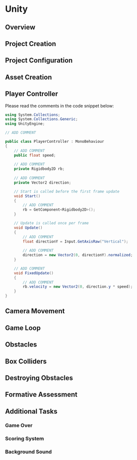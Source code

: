 # Unity

## Overview

## Project Creation

## Project Configuration

## Asset Creation

## Player Controller

Please read the comments in the code snippet below:

```cs
using System.Collections;
using System.Collections.Generic;
using UnityEngine;

// ADD COMMENT

public class PlayerController : MonoBehaviour
{
    // ADD COMMENT
    public float speed;
    
    // ADD COMMENT
    private Rigidbody2D rb;
    
    // ADD COMMENT
    private Vector2 direction;

    // Start is called before the first frame update
    void Start()
    {
        // ADD COMMENT
        rb = GetComponent<Rigidbody2D>();
    }

    // Update is called once per frame
    void Update()
    {
        // ADD COMMENT
        float directionY = Input.GetAxisRaw("Vertical");
        
        // ADD COMMENT
        direction = new Vector2(0, directionY).normalized;
    }

    // ADD COMMENT
    void FixedUpdate() 
    {
        // ADD COMMENT
        rb.velocity = new Vector2(0, direction.y * speed);
    }
}
```

## Camera Movement

## Game Loop

## Obstacles

## Box Colliders

## Destroying Obstacles

## Formative Assessment

## Additional Tasks

### Game Over

### Scoring System

### Background Sound
